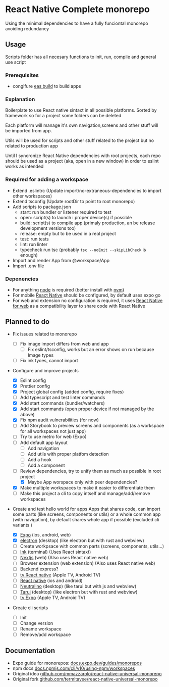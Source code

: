 # React Native Complete monorepo

Using the minimal dependencies to have a fully funciontal monorepo avoiding redundancy

## Usage

Scripts folder has all necesary functions to init, run, compile and general use script

### Prerequisites

- congifure [eas build](https://docs.expo.dev/build/setup/) to build apps

### Explanation

Boilerplate to use React native sintaxt in all possible platforms. Sorted by framework so for a project some folders can be deleted

Each platform will manage it's own navigation,screens and other stuff will be imported from app.

Utils will be used for scripts and other stuff related to the project but no related to production app

Until I syncronize React Native dependencies with root projects, each repo should be used as a project (aka, open in a new window) in order to eslint works as intended

### Required for adding a workspace

- Extend .eslintrc (Update import/no-extraneous-dependencies to import other workspaces)
- Extend tsconfig (Update rootDir to point to root monorepo)
- Add scripts to package.json
  - start: run bundler or listener required to test
  - open: script(s) to launch i proper device(s) if possible
  - build: script(s) to compile app (primaly production, an be release development versions too)
  - release: empty but to be used in a real project
  - test: run tests
  - lint: run linter
  - typecheck run tsc (probably `tsc --noEmit --skipLibCheck` is enough)
- Import and render App from @workspace/App
- Import .env file

### Depenencies

- For anything [node](https://nodejs.org/es) is required (better install with [nvm](https://github.com/nvm-sh/nvm))
- For mobile [React Native](https://reactnative.dev/docs/environment-setup?guide=quickstart) should be configured, by default uses expo go
- For web and extension no configuration is required, it uses [React Native for web](https://necolas.github.io/react-native-web/) as a compatibility layer to share code with React Native

## Planned to do

- Fix issues related to monorepo

  - [ ] Fix image import differs from web and app
    - [ ] Fix eslint/tsconfig, works but an error shows on run because Image types
  - [ ] Fix ink tyoes, cannot import

- Configure and improve projects

  - [x] Eslint config
  - [x] Prettier config
  - [x] Project global config (added config, require fixes)
  - [ ] Add typescript and test linter commands
  - [x] Add start commands (bundler/watchers)
  - [x] Add start commands (open proper device if not managed by the above)
  - [x] Fix npm audit vulnerabilities (for now)
  - [ ] Add Storybook to preview screens and components (as a workspace for all workspaces not just app)
  - [ ] Try to use metro for web (Expo)
  - [ ] Add default app layout
    - [ ] Add navigation
    - [ ] Add utils with proper platfom detection
    - [ ] Add a hook
    - [ ] Add a component
  - [ ] Review dependencies, try to unify them as much as possible in root project
    - [x] Maybe App worspace only with peer dependencies?
  - [x] Make multiple workspaces to make it easier to differentiate them
  - [ ] Make this project a cli to copy intself and manage/add/remove workspaces

- Create and test hello world for apps
  Apps that shares code, can import some parts (like screens, components or utils) or a whole common app (with navigation), by default shares whole app if possible (excluded cli variants )

  - [x] [Expo](https://expo.dev/) (ios, android, web)
  - [x] [electron](https://electronjs.org/) (desktop) (like electron but with rust and webview)
  - [ ] Create workpsace with common parts (screens, components, utils...)
  - [ ] [Ink](https://github.com/vadimdemedes/ink) (terminal) (Uses React sintaxt)
  - [ ] [Nextjs](https://nextjs.org/) (web) (Also uses React native web)
  - [ ] Browser extension (web extension) (Also uses React native web)
  - [ ] Backend express?
  - [ ] [tv React native](https://github.com/react-native-tvos/react-native-tvos) (Apple TV, Android TV)
  - [ ] [React native](https://reactnative.dev/) (ios and android)
  - [ ] [Neutralino](https://neutralino.js.org/) (desktop) (like tarui but with js and webview)
  - [ ] [Tarui](https://tauri.app/) (desktop) (like electron but with rust and webview)
  - [ ] [tv Expo](https://github.com/react-native-tvos/react-native-tvos) (Apple TV, Android TV)

- Create cli scripts

  - [ ] Init
  - [ ] Change version
  - [ ] Rename workspace
  - [ ] Remove/add workspace

## Documentation

- Expo guide for monorepos: [docs.expo.dev/guides/monorepos](https://docs.expo.dev/guides/monorepos/)
- npm docs [docs.npmjs.com/cli/v10/using-npm/workspaces](https://docs.npmjs.com/cli/v10/using-npm/workspaces)
- Original idea [github.com/mmazzarolo/react-native-universal-monorepo](https://github.com/mmazzarolo/react-native-universal-monorepo)
- Original fork [github.com/termitavee/react-native-universal-monorepo](https://github.com/termitavee/react-native-universal-monorepo)
